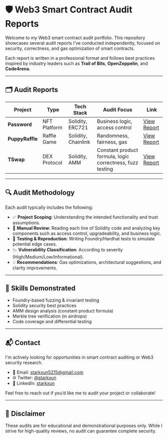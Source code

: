 # 🛡️ Web3 Smart Contract Audit Reports

Welcome to my Web3 smart contract audit portfolio. This repository showcases several audit reports I’ve conducted independently, focused on security, correctness, and gas optimization of smart contracts.

Each report is written in a professional format and follows best practices inspired by industry leaders such as **Trail of Bits**, **OpenZeppelin**, and **Code4rena**.

---

## 🗂️ Audit Reports

| Project        | Type           | Tech Stack          | Audit Focus                      | Link                     |
|----------------|----------------|----------------------|----------------------------------|--------------------------|
| **Password**   | NFT Platform   | Solidity, ERC721     | Business logic, access control  | [View Report](./Password_Audit_Report.md)  |
| **PuppyRaffle**| Raffle Game    | Solidity, Chainlink  | Randomness, fairness, gas       | [View Report](./PuppyRaffle_Audit_Report.md) |
| **TSwap**      | DEX Protocol   | Solidity, AMM        | Constant product formula, logic correctness, fuzz testing | [View Report](./TSwap_Audit_Report.md) |

---

## 🔍 Audit Methodology

Each audit typically includes the following:

- ✅ **Project Scoping**: Understanding the intended functionality and trust assumptions.
- 🔎 **Manual Review**: Reading each line of Solidity code and analyzing key components such as access control, upgradeability, and business logic.
- 🧪 **Testing & Reproduction**: Writing Foundry/Hardhat tests to simulate potential edge cases.
- 📉 **Vulnerability Classification**: According to severity (High/Medium/Low/Informational).
- 💡 **Recommendations**: Gas optimizations, architectural suggestions, and clarity improvements.

---

## 🧠 Skills Demonstrated

- Foundry-based fuzzing & invariant testing
- Solidity security best practices
- AMM design analysis (constant product formula)
- Merkle tree verification (in airdrops)
- Code coverage and differential testing

---

## 📬 Contact

I'm actively looking for opportunities in smart contract auditing or Web3 security research.

- 📧 Email: starkxun5215@gmail.com  
- 🌐 Twitter: [@starkxun](https://x.com/starkxun)  
- 💼 LinkedIn: [starkxun](https://linkedin.com/in/吴-逊-0a2733264/)

Feel free to reach out if you’d like me to audit your project or collaborate!

---

## 📌 Disclaimer

These audits are for educational and demonstrational purposes only. While I strive for high-quality reviews, no audit can guarantee complete security.

